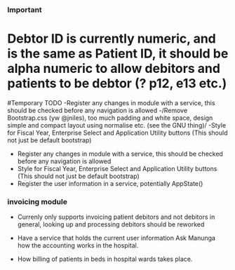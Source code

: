### Important ###
 # Debtor ID is currently numeric, and is the same as Patient ID, it should be alpha numeric to allow debitors and patients to be debtor (? p12, e13 etc.)

#Temporary TODO
  -Register any changes in module with a service, this should be checked before any navigation is allowed
  -/Remove Bootstrap.css (yw @jniles), too much padding and white space, design simple and compact layout using normalise etc. (see the GNU thing)/
  -Style for Fiscal Year, Enterprise Select and Application Utility buttons (This should not just be default bootstrap)
  - Register any changes in module with a service, this should be checked before any navigation is allowed
  - Style for Fiscal Year, Enterprise Select and Application Utility buttons (This should not just be default bootstrap)
  - Register the user information in a service, potentially AppState()

### invoicing module ###
 * Currenly only supports invoicing patient debitors and not debitors in general, looking up and processing debitors should be reworked


* Have a service that holds the current user information
Ask Manunga how the accounting works in the hospital.
 - How billing of patients in beds in hospital wards takes place.
